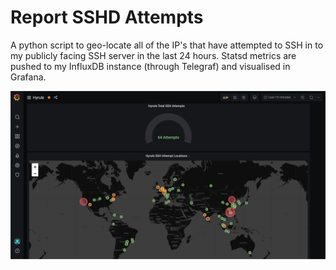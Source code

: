 # Report SSHD Attempts

A python script to geo-locate all of the IP's that have attempted to SSH in to my publicly facing
SSH server in the last 24 hours. Statsd metrics are pushed to my InfluxDB instance (through Telegraf)
and visualised in Grafana.

![lots-from-china!](ssh-attempts-grafana.png)
